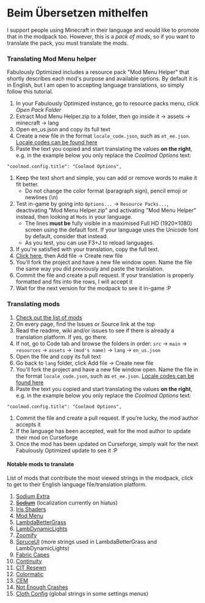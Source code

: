 # Beim Übersetzen mithelfen

I support people using Minecraft in their language and would like to promote that in the modpack too. However, this is a _pack of mods_, so if you want to translate the pack, you must translate the mods.

### Translating Mod Menu helper

Fabulously Optimized includes a resource pack "Mod Menu Helper" that shortly describes each mod's purpose and available options. By default it is in English, but I am open to accepting language translations, so simply follow this tutorial.

1. In your Fabulously Optimized instance, go to resource packs menu, click _Open Pack Folder_
2. Extract Mod Menu Helper.zip to a folder, then go inside it -> assets -> minecraft -> lang
3. Open en\_us.json and copy its full text
4. Create a new file in the format `locale_code.json`, such as `et_ee.json`. [Locale codes can be found here](https://minecraft.gamepedia.com/Language#Available\_languages)
5. Paste the text you copied and start translating the values **on the right**, e.g. in the example below you only replace the _Coolmod Options_ text:

```
"coolmod.config.title": "Coolmod Options",
```

1. Keep the text short and simple, you can add or remove words to make it fit better.
   * Do not change the color format (paragraph sign), pencil emoji or newlines (\n)
2. Test in-game by going into `Options...` -> `Resource Packs...`, deactivating "Mod Menu Helper.zip" and activating "Mod Menu Helper" instead, then looking at `Mods` in your language.
   * The lines **must be** fully visible in a maximised Full HD (1920×1080) screen using the default font. If your language uses the Unicode font by default, consider that instead.
   * As you test, you can use F3+J to reload languages.
3. If you're satisfied with your translation, copy the full text.
4. [Click here](https://github.com/Fabulously-Optimized/fabulously-optimized/blob/main/Mod%20Menu%20Helper/assets/modmenu/lang/), then Add file -> Create new file
5. You'll fork the project and have a new file window open. Name the file the same way you did previously and paste the translation.
6. Commit the file and create a pull request. If your translation is properly formatted and fits into the rows, I will accept it
7. Wait for the next version for the modpack to see it in-game :P

### Translating mods

1. [Check out the list of mods](https://github.com/Madis0/fabulously-optimized#included-mods)
2. On every page, find the Issues or Source link at the top
3. Read the readme, wiki and/or issues to see if there is already a translation platform. If yes, go there.
4. If not, go to Code tab and browse the folders in order: `src` -> `main` -> `resources` -> `assets` -> `(mod's name)` -> `lang` -> `en_us.json`
5. Open the file and copy its full text
6. Go back to `lang` folder, click Add file -> Create new file
7. You'll fork the project and have a new file window open. Name the file in the format `locale_code.json`, such as `et_ee.json`. [Locale codes can be found here](https://minecraft.gamepedia.com/Language#Available\_languages)
8. Paste the text you copied and start translating the values **on the right**, e.g. in the example below you only replace the _Coolmod Options_ text:

```
"coolmod.config.title": "Coolmod Options",
```

1. Commit the file and create a pull request. If you're lucky, the mod author accepts it
2. If the language has been accepted, wait for the mod author to update their mod on Curseforge
3. Once the mod has been updated on Curseforge, simply wait for the next Fabulously Optimized update to see it :P

#### Notable mods to translate

List of mods that contribute the most viewed strings in the modpack, click to get to their English language file/translation platform.

1. [Sodium Extra](https://github.com/FlashyReese/sodium-extra-fabric/blob/1.17.x/dev/src/main/resources/assets/sodium-extra/lang/en\_us.json)
2. [~~Sodium~~](https://github.com/CaffeineMC/sodium-fabric/issues/44) (localization currently on hiatus)
3. [Iris Shaders](https://github.com/IrisShaders/Iris/blob/trunk/src/main/resources/assets/iris/lang/en\_us.json)
4. [Mod Menu](https://hosted.weblate.org/engage/fabric-modmenu/)
5. [LambdaBetterGrass](https://github.com/LambdAurora/LambdaBetterGrass/blob/1.18/src/main/resources/assets/lambdabettergrass/lang/en\_us.json)
6. [LambDynamicLights](https://github.com/LambdAurora/LambDynamicLights/blob/1.18/src/main/resources/assets/lambdynlights/lang/en\_us.json)
7. [Zoomify](https://github.com/isXander/Zoomify/blob/1.18/src/main/resources/assets/zoomify/lang/en\_us.json)
8. [SpruceUI](https://github.com/LambdAurora/SpruceUI/blob/1.18/src/main/resources/assets/spruceui/lang/en\_us.json) (more strings used in LambdaBetterGrass and LambDynamicLights)
9. [Fabric Capes](https://github.com/CaelTheColher/Capes/blob/master/src/main/resources/assets/capes/lang/en\_us.json)
10. [Continuity](https://github.com/PepperCode1/Continuity/blob/main/src/main/resources/assets/continuity/lang/en\_us.json)
11. [CIT Resewn](https://github.com/SHsuperCM/CITResewn/blob/main/src/main/resources/assets/citresewn/lang/en\_us.json)
12. [Colormatic](https://github.com/kvverti/colormatic/blob/master/src/main/resources/assets/colormatic/lang/en\_us.json)
13. [CEM](https://github.com/dorianpb/cem/blob/1.18/src/main/resources/assets/cem/lang/en\_us.json)
14. [Not Enough Crashes](https://github.com/natanfudge/Not-Enough-Crashes/blob/1.18/common/src/main/resources/assets/notenoughcrashes/lang/en\_us.json)
15. [Cloth Config](https://crowdin.com/project/cloth-config) (global strings in some settings menus)
